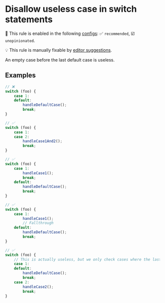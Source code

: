 # Disallow useless case in switch statements

💼 This rule is enabled in the following [configs](https://github.com/sindresorhus/eslint-plugin-unicorn#recommended-config): ✅ `recommended`, ☑️ `unopinionated`.

💡 This rule is manually fixable by [editor suggestions](https://eslint.org/docs/latest/use/core-concepts#rule-suggestions).

<!-- end auto-generated rule header -->
<!-- Do not manually modify this header. Run: `npm run fix:eslint-docs` -->

An empty case before the last default case is useless.

## Examples

```js
// ❌
switch (foo) {
	case 1:
	default:
		handleDefaultCase();
		break;
}
```

```js
// ✅
switch (foo) {
	case 1:
	case 2:
		handleCase1And2();
		break;
}
```

```js
// ✅
switch (foo) {
	case 1:
		handleCase1();
		break;
	default:
		handleDefaultCase();
		break;
}
```

```js
// ✅
switch (foo) {
	case 1:
		handleCase1();
		// Fallthrough
	default:
		handleDefaultCase();
		break;
}
```

```js
// ✅
switch (foo) {
	// This is actually useless, but we only check cases where the last case is the `default` case
	case 1:
	default:
		handleDefaultCase();
		break;
	case 2:
		handleCase2();
		break;
}
```
